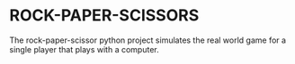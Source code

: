 # ROCK-PAPER-SCISSORS
The rock-paper-scissor python project simulates the real world game for a single player that plays with a computer.
